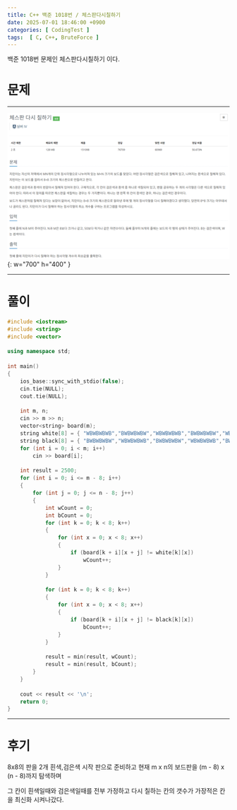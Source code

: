 ```yaml
---
title: C++ 백준 1018번 / 체스판다시칠하기
date: 2025-07-01 18:46:00 +0900
categories: [ CodingTest ]  
tags:  [ C, C++, BruteForce ]
---
```


백준 1018번 문제인 체스판다시칠하기 이다.

# 문제   
---------------------------------------

![Desktop View](/assets/img/체스판다시칠하기.png){: w="700" h="400" }

---------------------------------------

# 풀이

```c++
#include <iostream>
#include <string>
#include <vector>

using namespace std;

int main()
{
    ios_base::sync_with_stdio(false);
    cin.tie(NULL);
    cout.tie(NULL);
    
    int m, n;
    cin >> m >> n;
    vector<string> board(m);
    string white[8] = { "WBWBWBWB","BWBWBWBW","WBWBWBWB","BWBWBWBW","WBWBWBWB","BWBWBWBW","WBWBWBWB","BWBWBWBW" };
    string black[8] = { "BWBWBWBW","WBWBWBWB","BWBWBWBW","WBWBWBWB","BWBWBWBW","WBWBWBWB","BWBWBWBW","WBWBWBWB" };
    for (int i = 0; i < m; i++)
        cin >> board[i];
    
    int result = 2500;
    for (int i = 0; i <= m - 8; i++)
    {
        for (int j = 0; j <= n - 8; j++)
        {
            int wCount = 0;
            int bCount = 0;
            for (int k = 0; k < 8; k++)
            {
                for (int x = 0; x < 8; x++)
                {
                    if (board[k + i][x + j] != white[k][x])
                        wCount++;
                }
            }
            
            for (int k = 0; k < 8; k++)
            {
                for (int x = 0; x < 8; x++)
                {
                    if (board[k + i][x + j] != black[k][x])
                        bCount++;
                }
            }
            
            result = min(result, wCount);
            result = min(result, bCount);
        }
    }
    
    cout << result << '\n';
    return 0;
}
```
---------------------------------------

# 후기

8x8의 판을 2개 흰색,검은색 시작 판으로 준비하고 현재 m x n의 보드판을 (m - 8) x (n - 8)까지 탐색하며 

그 칸이 흰색일때와 검은색일때를 전부 가정하고 다시 칠하는 칸의 갯수가 가장적은 칸을 최신화 시켜나갔다.

